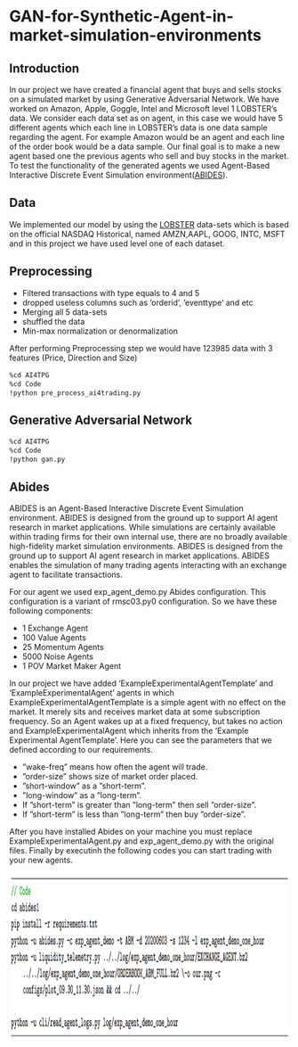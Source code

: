 # GAN-for-Synthetic-Agent-in-market-simulation-environments

## Introduction

In our project we have created a financial agent that buys and sells stocks on a simulated market by using Generative Adversarial Network. We have worked on Amazon, Apple, Goggle, Intel and Microsoft level 1 LOBSTER’s data. We consider each data set as on agent, in this case we would have 5 different agents which each line in LOBSTER’s data is one data sample regarding the agent. For example Amazon would be an agent and each line of the order book would be a data sample. Our final goal is to make a new agent based one the previous agents who sell and buy stocks in the market. To test the functionality of the generated agents we used Agent-Based Interactive Discrete Event Simulation environment([ABIDES](https://github.com/abides-sim/abides)).

## Data

We implemented our model by using the [LOBSTER](https://lobsterdata.com/info/DataSamples.php) data-sets which is based on the official NASDAQ Historical, named AMZN,AAPL, GOOG, INTC, MSFT and in this project we have used level one of each dataset. 

## Preprocessing

 * Filtered transactions with type equals to 4 and 5
 * dropped useless columns such as ’orderid’, ’eventtype’ and etc
 * Merging all 5 data-sets
 * shuffled the data
 * Min-max normalization or denormalization
 
After performing Preprocessing step we would have 123985 data with 3 features (Price, Direction and Size)

```
%cd AI4TPG
%cd Code
!python pre_process_ai4trading.py
```

## Generative Adversarial Network

```
%cd AI4TPG
%cd Code
!python gan.py
```

## Abides

ABIDES is an Agent-Based Interactive Discrete Event Simulation environment. ABIDES is designed from the ground up to support AI agent research in market applications. While simulations are certainly available within trading firms for their own internal use, there are no broadly available high-fidelity market simulation environments. ABIDES is designed from the ground up to support AI agent research in market applications. ABIDES enables the simulation of many trading agents interacting with an exchange agent to facilitate transactions.

For our agent we used exp_agent_demo.py Abides configuration. This configuration is a variant of rmsc03.py0 configuration. So we have these following components:
* 1 Exchange Agent
* 100 Value Agents
* 25 Momentum Agents
* 5000 Noise Agents
* 1 POV Market Maker Agent

In our project we have added ‘ExampleExperimentalAgentTemplate’ and ‘ExampleExperimentalAgent’ agents in which ExampleExperimentalAgentTemplate is a simple agent with no effect on the market. It merely sits and receives market data at some subscription frequency. So an Agent wakes up at a fixed frequency, but takes no action and ExampleExperimentalAgent which inherits from the ‘Example Experimental AgentTemplate’. Here you can see the parameters that we defined according to our requirements.
* ”wake-freq” means how often the agent will trade.
* ”order-size” shows size of market order placed.
* ”short-window” as a ”short-term”.
* ”long-window” as a ”long-term”.
* If ”short-term” is greater than ”long-term” then sell ”order-size”.
* If ”short-term” is less than ”long-term” then buy ”order-size”.

After you have installed Abides on your machine you must replace ExampleExperimentalAgent.py and exp_agent_demo.py with the original files.
Finally by executinh the following codes you can start trading with your new agents.
 
 <img  align="center" src="img/Capture.PNG" width="600" height="300">

 
